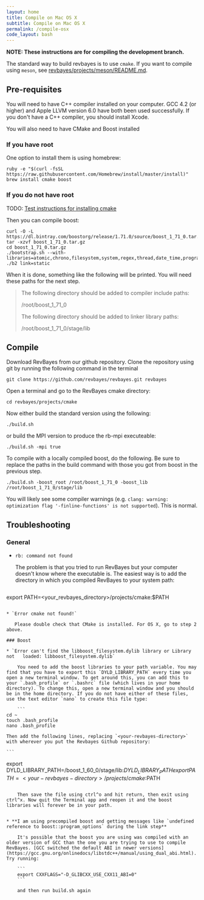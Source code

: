 ```yaml
---
layout: home
title: Compile on Mac OS X
subtitle: Compile on Mac OS X
permalink: /compile-osx
code_layout: bash
---
```


**NOTE: These instructions are for compiling the development branch.**

The standard way to build revbayes is to use `cmake`.  If you want to compile using `meson`, see [revbayes/projects/meson/README.md](https://github.com/revbayes/revbayes/blob/development/projects/meson/README.md).

## Pre-requisites

You will need to have C++ compiler installed on your computer. GCC 4.2 (or higher) and Apple LLVM version 6.0 have both been used successfully. If you don't have a C++ compiler, you should install Xcode.

You will also need to have CMake and Boost installed

### If you have root

One option to install them is using homebrew:

``` 
ruby -e "$(curl -fsSL https://raw.githubusercontent.com/Homebrew/install/master/install)"
brew install cmake boost
```

### If you do not have root

TODO: [Test instructions for installing cmake](https://cmake.org/install/)

Then you can compile boost:

    curl -O -L https://dl.bintray.com/boostorg/release/1.71.0/source/boost_1_71_0.tar.gz
    tar -xzvf boost_1_71_0.tar.gz
    cd boost_1_71_0.tar.gz
    ./bootstrap.sh --with-libraries=atomic,chrono,filesystem,system,regex,thread,date_time,program_options,math,serialization
    ./b2 link=static

When it is done, something like the following will be printed. You will need these paths for the next step.

>    The following directory should be added to compiler include paths:
>
>    /root/boost_1_71_0
>
>    The following directory should be added to linker library paths:
>
>    /root/boost_1_71_0/stage/lib

## Compile

Download RevBayes from our github repository. Clone the repository using git by running the following command in the terminal 

``` 
git clone https://github.com/revbayes/revbayes.git revbayes
```

Open a terminal and go to the RevBayes cmake directory:

```  
cd revbayes/projects/cmake
```

Now either build the standard version using the following:

``` 
./build.sh
```

or build the MPI version to produce the rb-mpi executeable:

``` 
./build.sh -mpi true
```

To compile with a locally compiled boost, do the following. Be sure to replace the paths in the build command with those you got from boost in the previous step.

```
./build.sh -boost_root /root/boost_1_71_0 -boost_lib /root/boost_1_71_0/stage/lib
```

You will likely see some compiler warnings (e.g. `clang: warning: optimization flag '-finline-functions' is not supported`). This is normal. 

## Troubleshooting

### General

* `rb: command not found`
    
    The problem is that you tried to run RevBayes but your computer doesn't know where the executable is. The easiest way is to add the directory in which you compiled RevBayes to your system path:

    ```
export PATH=<your_revbayes_directory>/projects/cmake:$PATH  
```

* `Error cmake not found!`  
   
   Please double check that CMake is installed. For OS X, go to step 2 above.

### Boost

* `Error can't find the libboost_filesystem.dylib library or Library not   loaded: libboost_filesystem.dylib` 
   
    You need to add the boost libraries to your path variable. You may find that you have to export this `DYLD_LIBRARY_PATH` every time you open a new terminal window. To get around this, you can add this to your `.bash_profile` or `.bashrc` file (which lives in your home directory). To change this, open a new terminal window and you should be in the home directory. If you do not have either of these files, use the text editor `nano` to create this file type:

    ```
cd ~
touch .bash_profile
nano .bash_profile
```

    Then add the following lines, replacing `<your-revbayes-directory>` with wherever you put the Revbayes Github repository:

    ```
export DYLD_LIBRARY_PATH=<your-revbayes-directory>/boost_1_60_0/stage/lib:$DYLD_LIBRARY_PATH
export PATH=<your-revbayes-directory>/projects/cmake:$PATH  
```

    Then save the file using ctrl^o and hit return, then exit using ctrl^x. Now quit the Terminal app and reopen it and the boost libraries will forever be in your path.


* **I am using precompiled boost and getting messages like `undefined reference to boost::program_options` during the link step**

    It's possible that the boost you are using was compiled with an older version of GCC than the one you are trying to use to compile RevBayes. [GCC switched the default ABI in newer versions](https://gcc.gnu.org/onlinedocs/libstdc++/manual/using_dual_abi.html). Try running:

    ```
    export CXXFLAGS="-D_GLIBCXX_USE_CXX11_ABI=0"
    ```

    and then run build.sh again
    